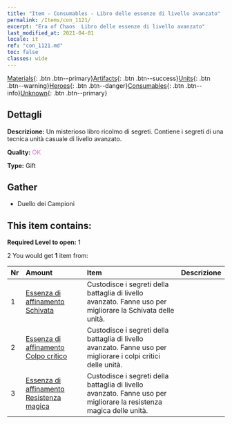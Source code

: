 ```yaml
---
title: "Item - Consumables - Libro delle essenze di livello avanzato"
permalink: /Items/con_1121/
excerpt: "Era of Chaos  Libro delle essenze di livello avanzato"
last_modified_at: 2021-04-01
locale: it
ref: "con_1121.md"
toc: false
classes: wide
---
```

 [Materials](/it/Items/){: .btn .btn--primary}[Artifacts](/it/Items/Artifacts/){: .btn .btn--success}[Units](/it/Items/Units/){: .btn .btn--warning}[Heroes](/it/Items/Heroes/){: .btn .btn--danger}[Consumables](/it/Items/Consumables/){: .btn .btn--info}[Unknown](/it/Items/Unknown/){: .btn .btn--primary}

## Dettagli
 **Descrizione:** Un misterioso libro ricolmo di segreti. Contiene i segreti di una tecnica unità casuale di livello avanzato.

 **Quality:** <span style="color: #DA70D6">OK</span>

 **Type:** Gift

## Gather

*    Duello dei Campioni 

## This item contains:

 **Required Level to open:** 1

 2 You would get **1** item  from:

  | Nr | Amount |     Item    | Descrizione |
  |:---|:-------|:------------|:-----------:|
  | 1 | [Essenza di affinamento Schivata](/it/Items/con_1114/) | Custodisce i segreti della battaglia di livello avanzato. Fanne uso per migliorare la Schivata delle unità. | 
  | 2 | [Essenza di affinamento Colpo critico](/it/Items/con_1115/) | Custodisce i segreti della battaglia di livello avanzato. Fanne uso per migliorare i colpi critici delle unità. | 
  | 3 | [Essenza di affinamento Resistenza magica](/it/Items/con_1118/) | Custodisce i segreti della battaglia di livello avanzato. Fanne uso per migliorare la resistenza magica delle unità. | 
